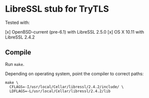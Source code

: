 # LibreSSL stub for TryTLS

Tested with:

 [x] OpenBSD-current (pre-6.1) with LibreSSL 2.5.0
 [x] OS X 10.11 with LibreSSL 2.4.2

## Compile

Run `make`.

Depending on operating system, point the compiler to correct paths:

```console
make \
  CFLAGS=-I/usr/local/Cellar/libressl/2.4.2/include/ \
  LDFLAGS=-L/usr/local/Cellar/libressl/2.4.2/lib
```

